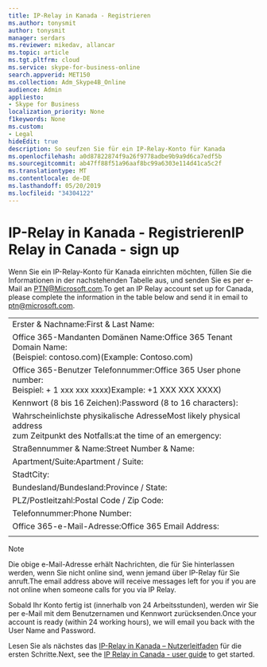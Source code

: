```yaml
---
title: IP-Relay in Kanada - Registrieren
ms.author: tonysmit
author: tonysmit
manager: serdars
ms.reviewer: mikedav, allancar
ms.topic: article
ms.tgt.pltfrm: cloud
ms.service: skype-for-business-online
search.appverid: MET150
ms.collection: Adm_Skype4B_Online
audience: Admin
appliesto:
- Skype for Business
localization_priority: None
f1keywords: None
ms.custom:
- Legal
hideEdit: true
description: So seufzen Sie für ein IP-Relay-Konto für Kanada
ms.openlocfilehash: a0d87822874f9a26f9778adbe9b9a9d6ca7edf5b
ms.sourcegitcommit: ab47ff88f51a96aaf8bc99a6303e114d41ca5c2f
ms.translationtype: MT
ms.contentlocale: de-DE
ms.lasthandoff: 05/20/2019
ms.locfileid: "34304122"
---
```

# <a name="ip-relay-in-canada---sign-up"></a><span data-ttu-id="cb1bd-103">IP-Relay in Kanada - Registrieren</span><span class="sxs-lookup"><span data-stu-id="cb1bd-103">IP Relay in Canada - sign up</span></span>

<span data-ttu-id="cb1bd-104">Wenn Sie ein IP-Relay-Konto für Kanada einrichten möchten, füllen Sie die Informationen in der nachstehenden Tabelle aus, und senden Sie es per e-Mail an [PTN@Microsoft.com](mailto:ptn@microsoft.com).</span><span class="sxs-lookup"><span data-stu-id="cb1bd-104">To get an IP Relay account set up for Canada, please complete the information in the table below and send it in email to [ptn@microsoft.com](mailto:ptn@microsoft.com).</span></span>

|||
|:-----|:-----|
|<span data-ttu-id="cb1bd-105">Erster & Nachname:</span><span class="sxs-lookup"><span data-stu-id="cb1bd-105">First & Last Name:</span></span>||
|<span data-ttu-id="cb1bd-106">Office 365-Mandanten Domänen Name:</span><span class="sxs-lookup"><span data-stu-id="cb1bd-106">Office 365 Tenant Domain Name:</span></span> <br/><span data-ttu-id="cb1bd-107">(Beispiel: contoso.com)</span><span class="sxs-lookup"><span data-stu-id="cb1bd-107">(Example: Contoso.com)</span></span>||
|<span data-ttu-id="cb1bd-108">Office 365-Benutzer Telefonnummer:</span><span class="sxs-lookup"><span data-stu-id="cb1bd-108">Office 365 User phone number:</span></span> <br/><span data-ttu-id="cb1bd-109">Beispiel: + 1 xxx xxx xxxx)</span><span class="sxs-lookup"><span data-stu-id="cb1bd-109">Example: +1 XXX XXX XXXX)</span></span> ||
|<span data-ttu-id="cb1bd-110">Kennwort (8 bis 16 Zeichen):</span><span class="sxs-lookup"><span data-stu-id="cb1bd-110">Password (8 to 16 characters):</span></span> ||
|<span data-ttu-id="cb1bd-111">Wahrscheinlichste physikalische Adresse</span><span class="sxs-lookup"><span data-stu-id="cb1bd-111">Most likely physical address</span></span> <br/><span data-ttu-id="cb1bd-112">zum Zeitpunkt des Notfalls:</span><span class="sxs-lookup"><span data-stu-id="cb1bd-112">at the time of an emergency:</span></span>||
|<span data-ttu-id="cb1bd-113">Straßennummer & Name:</span><span class="sxs-lookup"><span data-stu-id="cb1bd-113">Street Number & Name:</span></span>||
|<span data-ttu-id="cb1bd-114">Apartment/Suite:</span><span class="sxs-lookup"><span data-stu-id="cb1bd-114">Apartment / Suite:</span></span>||
|<span data-ttu-id="cb1bd-115">Stadt</span><span class="sxs-lookup"><span data-stu-id="cb1bd-115">City:</span></span>||
|<span data-ttu-id="cb1bd-116">Bundesland/Bundesland:</span><span class="sxs-lookup"><span data-stu-id="cb1bd-116">Province / State:</span></span>||
|<span data-ttu-id="cb1bd-117">PLZ/Postleitzahl:</span><span class="sxs-lookup"><span data-stu-id="cb1bd-117">Postal Code / Zip Code:</span></span>||
|<span data-ttu-id="cb1bd-118">Telefonnummer:</span><span class="sxs-lookup"><span data-stu-id="cb1bd-118">Phone Number:</span></span>||
|<span data-ttu-id="cb1bd-119">Office 365-e-Mail-Adresse:</span><span class="sxs-lookup"><span data-stu-id="cb1bd-119">Office 365 Email Address:</span></span>||
|||

> [!NOTE]
> <span data-ttu-id="cb1bd-120">Die obige e-Mail-Adresse erhält Nachrichten, die für Sie hinterlassen werden, wenn Sie nicht online sind, wenn jemand über IP-Relay für Sie anruft.</span><span class="sxs-lookup"><span data-stu-id="cb1bd-120">The email address above will receive messages left for you if you are not online when someone calls for you via IP Relay.</span></span> 

<span data-ttu-id="cb1bd-121">Sobald Ihr Konto fertig ist (innerhalb von 24 Arbeitsstunden), werden wir Sie per e-Mail mit dem Benutzernamen und Kennwort zurücksenden.</span><span class="sxs-lookup"><span data-stu-id="cb1bd-121">Once your account is ready (within 24 working hours), we will email you back with the User Name and Password.</span></span> 


<span data-ttu-id="cb1bd-122">Lesen Sie als nächstes das [IP-Relay in Kanada – Nutzerleitfaden](ip-relay-canada-user-guide.md) für die ersten Schritte.</span><span class="sxs-lookup"><span data-stu-id="cb1bd-122">Next, see the [IP Relay in Canada - user guide](ip-relay-canada-user-guide.md) to get started.</span></span> 


